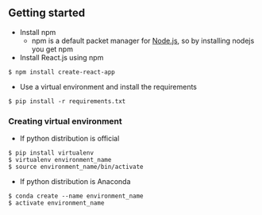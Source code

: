 ## Getting started
- Install npm 
  - npm is a default packet manager for [Node.js](https://nodejs.org/en/download/), so by installing nodejs you get npm 
- Install React.js using npm
```
$ npm install create-react-app
```
- Use a virtual environment and install the requirements

```
$ pip install -r requirements.txt
```

### Creating virtual environment
- If python distribution is official
```
$ pip install virtualenv
$ virtualenv environment_name
$ source environment_name/bin/activate
```
- If python distribution is Anaconda
```
$ conda create --name environment_name
$ activate environment_name
```


